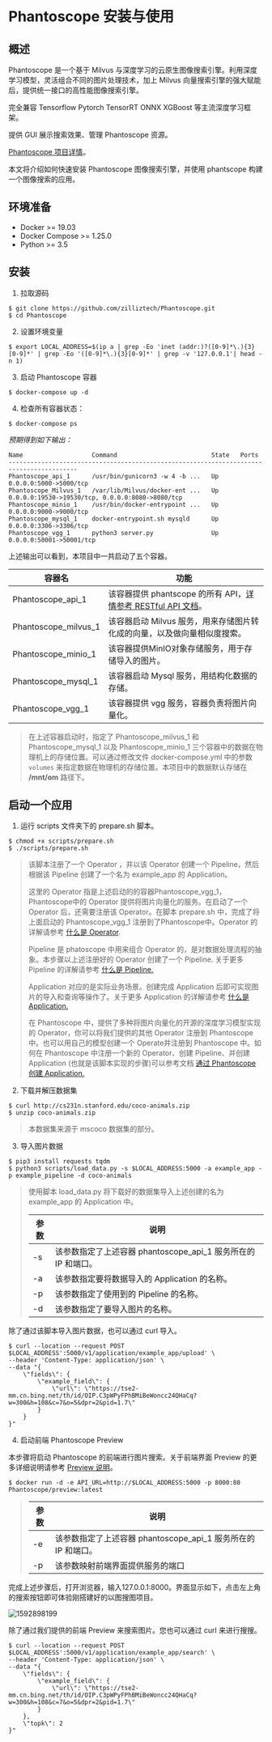 # Phantoscope 安装与使用

## 概述

Phantoscope 是一个基于 Milvus 与深度学习的云原生图像搜索引擎。利用深度学习模型，灵活组合不同的图片处理技术，加上 Milvus 向量搜索引擎的强大赋能后，提供统一接口的高性能图像搜索引擎。

完全兼容 Tensorflow Pytorch TensorRT ONNX XGBoost 等主流深度学习框架。

提供 GUI 展示搜索效果、管理 Phantoscope 资源。

[Phantoscope 项目详情](https://github.com/zilliztech/Phantoscope/tree/0.1.0)。

本文将介绍如何快速安装 Phantoscope 图像搜索引擎，并使用 phantscope 构建一个图像搜索的应用。

## 环境准备

- Docker >= 19.03
- Docker Compose >= 1.25.0
- Python >= 3.5

## 安装

1. 拉取源码

```shell
$ git clone https://github.com/zilliztech/Phantoscope.git
$ cd Phantoscope
```

2. 设置环境变量

```shell
$ export LOCAL_ADDRESS=$(ip a | grep -Eo 'inet (addr:)?([0-9]*\.){3}[0-9]*' | grep -Eo '([0-9]*\.){3}[0-9]*' | grep -v '127.0.0.1'| head -n 1)
```

3. 启动 Phantoscope 容器

```shell
$ docker-compose up -d
```

4. 检查所有容器状态：

```shell
$ docker-compose ps
```

*预期得到如下输出：*

```
Name                   Command                          State   Ports
-----------------------------------------------------------------------------------------
Phantoscope_api_1      /usr/bin/gunicorn3 -w 4 -b ...   Up      0.0.0.0:5000->5000/tcp
Phantoscope_Milvus_1   /var/lib/Milvus/docker-ent ...   Up      0.0.0.0:19530->19530/tcp, 0.0.0.0:8080->8080/tcp
Phantoscope_minio_1    /usr/bin/docker-entrypoint ...   Up      0.0.0.0:9000->9000/tcp
Phantoscope_mysql_1    docker-entrypoint.sh mysqld      Up      0.0.0.0:3306->3306/tcp
Phantoscope_vgg_1      python3 server.py                Up      0.0.0.0:50001->50001/tcp
```

上述输出可以看到，本项目中一共启动了五个容器。

| 容器名               | 功能                                                         |
| -------------------- | ------------------------------------------------------------ |
| Phantoscope_api_1    | 该容器提供 phantscope 的所有 API，[详情参考 RESTful API 文档](https://app.swaggerhub.com/apis-docs/phantoscope/Phantoscope/0.1.0)。 |
| Phantoscope_milvus_1 | 该容器启动 Milvus 服务，用来存储图片转化成的向量，以及做向量相似度搜索。 |
| Phantoscope_minio_1  | 该容器提供MinIO对象存储服务，用于存储导入的图片。            |
| Phantoscope_mysql_1  | 该容器启动 Mysql 服务，用结构化数据的存储。                        |
| Phantoscope_vgg_1    | 该容器提供 vgg 服务，容器负责将图片向量化。                  |

> 在上述容器启动时，指定了 Phantoscope_milvus_1 和 Phantoscope_mysql_1 以及 Phantoscope_minio_1 三个容器中的数据在物理机上的存储位置。可以通过修改文件 docker-compose.yml 中的参数 `volumes` 来指定数据在物理机的存储位置。本项目中的数据默认存储在 **/mnt/om** 路径下。



## 启动一个应用

1. 运行 scripts 文件夹下的 prepare.sh 脚本。

```shell
$ chmod +x scripts/prepare.sh
$ ./scripts/prepare.sh
```

> 该脚本注册了一个 Operator ，并以该 Operator 创建一个 Pipeline，然后根据该 Pipeline 创建了一个名为 example_app 的 Application。
>
> 这里的 Operator 指是上述启动的的容器Phantoscope_vgg_1，Phantoscope中的 Operator 提供将图片向量化的服务。在启动了一个 Operator 后，还需要注册该 Operator。在脚本 prepare.sh 中，完成了将上面启动的 Phantoscope_vgg_1 注册到了Phantoscope中。Operator 的详解请参考 [什么是 Operator](https://github.com/zilliztech/Phantoscope/blob/0.1.0/docs/site/zh-CN/tutorials/operator.md).
>
> Pipeline 是 phatoscope 中用来组合 Operator 的，是对数据处理流程的抽象。本步骤以上述注册好的 Operator 创建了一个 Pipeline. 关于更多 Pipeline 的详解请参考 [什么是 Pipeline.](https://github.com/zilliztech/Phantoscope/blob/0.1.0/docs/site/zh-CN/tutorials/pipeline.md)
>
> Application 对应的是实际业务场景。创建完成 Application 后即可实现图片的导入和查询等操作了。关于更多 Application 的详解请参考 [什么是Application.](https://github.com/zilliztech/Phantoscope/blob/0.1.0/docs/site/zh-CN/tutorials/application.md)
>
> 在 Phantoscope 中，提供了多种将图片向量化的开源的深度学习模型实现的 Operator，你可以将我们提供的其他 Operator 注册到 Phantoscope中。也可以用自己的模型创建一个 Operate并注册到 Phantoscope 中。如何在 Phantoscope 中注册一个新的 Operator、创建 Pipeline、并创建 Application (也就是该脚本实现的步骤)可以参考文档 [通过 Phantoscope 创建 Application.](Create_Application.md)



2. 下载并解压数据集

```shell
$ curl http://cs231n.stanford.edu/coco-animals.zip
$ unzip coco-animals.zip
```

> 本数据集来源于 mscoco 数据集的部分。



3. 导入图片数据

```shell
$ pip3 install requests tqdm
$ python3 scripts/load_data.py -s $LOCAL_ADDRESS:5000 -a example_app -p example_pipeline -d coco-animals
```

> 使用脚本 load_data.py 将下载好的数据集导入上述创建的名为 example_app 的 Application 中。
>
> | 参数 | 说明                                                         |
> | ---- | ------------------------------------------------------------ |
> | -s   | 该参数指定了上述容器 phantoscope_api_1 服务所在的 IP 和端口。 |
> | -a   | 该参数指定要将数据导入的 Application 的名称。                |
> | -p   | 该参数指定了使用到的 Pipeline 的名称。                       |
> | -d   | 该参数指定了要导入图片的名称。                               |
>

除了通过该脚本导入图片数据，也可以通过 curl 导入。

```shell
$ curl --location --request POST $LOCAL_ADDRESS':5000/v1/application/example_app/upload' \
--header 'Content-Type: application/json' \
--data "{
    \"fields\": {
        \"example_field\": {
            \"url\": \"https://tse2-mm.cn.bing.net/th/id/OIP.C3pWPyFPhBMiBeWoncc24QHaCq?w=300&h=108&c=7&o=5&dpr=2&pid=1.7\"
        }
    }
}"
```



4. 启动前端 Phantoscope Preview 

本步骤将启动 Phantoscope 的前端进行图片搜索。关于前端界面 Preview 的更多详细说明请参考 [Preview 说明](https://github.com/zilliztech/phantoscope/blob/0.1.0/docs/site/zh-CN/tutorials/preview.md)。

```shell
$ docker run -d -e API_URL=http://$LOCAL_ADDRESS:5000 -p 8000:80 Phantoscope/preview:latest
```

> | 参数 | 说明                                                         |
>| ---- | ------------------------------------------------------------ |
> | -e   | 该参数指定了上述容器 phantoscope_api_1 服务所在的 IP 和端口。 |
> | -p   | 该参数映射前端界面提供服务的端口                             |
> 

完成上述步骤后，打开浏览器，输入127.0.0.1:8000。界面显示如下，点击左上角的搜索按钮即可体验刚搭建好的以图搜图项目。

![1592898199](C:\Users\37790\Desktop\Phantoscope\pic\1592898199.png)

除了通过我们提供的前端 Preview 来搜索图片。您也可以通过 curl 来进行搜搜。

```shell
$ curl --location --request POST $LOCAL_ADDRESS':5000/v1/application/example_app/search' \
--header 'Content-Type: application/json' \
--data "{
    \"fields\": {
        \"example_field\": {
            \"url\": \"https://tse2-mm.cn.bing.net/th/id/OIP.C3pWPyFPhBMiBeWoncc24QHaCq?w=300&h=108&c=7&o=5&dpr=2&pid=1.7\"
        }
    },
    \"topk\": 2
}"
```

















